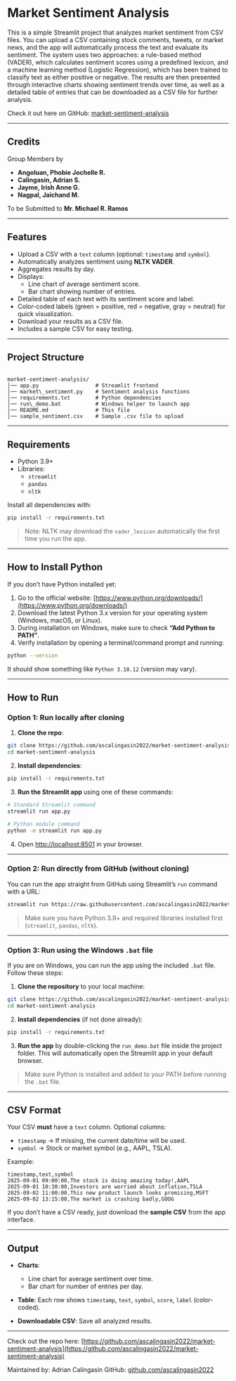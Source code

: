 # Market Sentiment Analysis

This is a simple Streamlit project that analyzes market sentiment from CSV files. You can upload a CSV containing stock comments, tweets, or market news, and the app will automatically process the text and evaluate its sentiment. The system uses two approaches: a rule-based method (VADER), which calculates sentiment scores using a predefined lexicon, and a machine learning method (Logistic Regression), which has been trained to classify text as either positive or negative. The results are then presented through interactive charts showing sentiment trends over time, as well as a detailed table of entries that can be downloaded as a CSV file for further analysis.

Check it out here on GitHub: [market-sentiment-analysis](https://github.com/ascalingasin2022/market-sentiment-analysis)

---

## Credits

Group Members by 
- **Angoluan, Phobie Jochelle R.**
- **Calingasin, Adrian S.**
- **Jayme, Irish Anne G.**
- **Nagpal, Jaichand M.**

To be Submitted to **Mr. Michael R. Ramos**

---

## Features

- Upload a CSV with a `text` column (optional: `timestamp` and `symbol`).
- Automatically analyzes sentiment using **NLTK VADER**.
- Aggregates results by day.
- Displays:
  - Line chart of average sentiment score.
  - Bar chart showing number of entries.
- Detailed table of each text with its sentiment score and label.
- Color-coded labels (green = positive, red = negative, gray = neutral) for quick visualization.
- Download your results as a CSV file.
- Includes a sample CSV for easy testing.

---

## Project Structure

```

market-sentiment-analysis/
│── app.py                  # Streamlit frontend
│── market\_sentiment.py    # Sentiment analysis functions
│── requirements.txt        # Python dependencies
│── run\_demo.bat           # Windows helper to launch app
│── README.md               # This file
│── sample_sentiment.csv    # Sample .csv file to upload

````

---

## Requirements

- Python 3.9+  
- Libraries:
  - `streamlit`
  - `pandas`
  - `nltk`

Install all dependencies with:

```bash
pip install -r requirements.txt
````

> Note: NLTK may download the `vader_lexicon` automatically the first time you run the app.

---

## How to Install Python

If you don’t have Python installed yet:

1. Go to the official website: [https://www.python.org/downloads/](https://www.python.org/downloads/)
2. Download the latest Python 3.x version for your operating system (Windows, macOS, or Linux).
3. During installation on Windows, make sure to check **“Add Python to PATH”**.
4. Verify installation by opening a terminal/command prompt and running:

```bash
python --version
```

It should show something like `Python 3.10.12` (version may vary).

---

## How to Run

### Option 1: Run locally after cloning

1. **Clone the repo**:

```bash
git clone https://github.com/ascalingasin2022/market-sentiment-analysis.git
cd market-sentiment-analysis
```

2. **Install dependencies**:

```bash
pip install -r requirements.txt
```

3. **Run the Streamlit app** using one of these commands:

```bash
# Standard Streamlit command
streamlit run app.py

# Python module command
python -m streamlit run app.py
```

4. Open [http://localhost:8501](http://localhost:8501) in your browser.

---

### Option 2: Run directly from GitHub (without cloning)

You can run the app straight from GitHub using Streamlit’s `run` command with a URL:

```bash
streamlit run https://raw.githubusercontent.com/ascalingasin2022/market-sentiment-analysis/main/app.py
```

> Make sure you have Python 3.9+ and required libraries installed first (`streamlit`, `pandas`, `nltk`).

---

### Option 3: Run using the Windows `.bat` file

If you are on Windows, you can run the app using the included `.bat` file. Follow these steps:

1. **Clone the repository** to your local machine:

```bash
git clone https://github.com/ascalingasin2022/market-sentiment-analysis.git
cd market-sentiment-analysis
```

2. **Install dependencies** (if not done already):

```bash
pip install -r requirements.txt
```

3. **Run the app** by double-clicking the `run_demo.bat` file inside the project folder.
   This will automatically open the Streamlit app in your default browser.

> Make sure Python is installed and added to your PATH before running the `.bat` file.

---

## CSV Format

Your CSV **must** have a `text` column.
Optional columns:

* `timestamp` → If missing, the current date/time will be used.
* `symbol` → Stock or market symbol (e.g., AAPL, TSLA).

Example:

```csv
timestamp,text,symbol
2025-09-01 09:00:00,The stock is doing amazing today!,AAPL
2025-09-01 10:30:00,Investors are worried about inflation,TSLA
2025-09-02 11:00:00,This new product launch looks promising,MSFT
2025-09-02 13:15:00,The market is crashing badly,GOOG
```

If you don’t have a CSV ready, just download the **sample CSV** from the app interface.

---

## Output

* **Charts**:

  * Line chart for average sentiment over time.
  * Bar chart for number of entries per day.
* **Table**: Each row shows `timestamp`, `text`, `symbol`, `score`, `label` (color-coded).
* **Downloadable CSV**: Save all analyzed results.

---

Check out the repo here: [https://github.com/ascalingasin2022/market-sentiment-analysis](https://github.com/ascalingasin2022/market-sentiment-analysis)

Maintained by: Adrian Calingasin GitHub: [github.com/ascalingasin2022](github.com/ascalingasin2022)